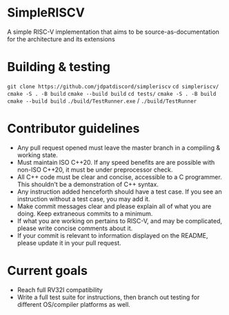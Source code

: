 # SimpleRISCV
A simple RISC-V implementation that aims to be source-as-documentation for the architecture and its extensions

# Building & testing 
`git clone https://github.com/jdpatdiscord/simpleriscv`
`cd simpleriscv/`
`cmake -S . -B build`
`cmake --build build`
`cd tests/`
`cmake -S . -B build`
`cmake --build build`
`./build/TestRunner.exe` / `./build/TestRunner`

# Contributor guidelines
* Any pull request opened must leave the master branch in a compiling & working state. 
* Must maintain ISO C++20. If any speed benefits are are possible with non-ISO C++20, it must be under preprocessor check.
* All C++ code must be clear and concise, accessible to a C programmer. This shouldn't be a demonstration of C++ syntax.
* Any instruction added henceforth should have a test case. If you see an instruction without a test case, you may add it.
* Make commit messages clear and please explain all of what you are doing. Keep extraneous commits to a minimum.
* If what you are working on pertains to RISC-V, and may be complicated, please write concise comments about it.
* If your commit is relevant to information displayed on the README, please update it in your pull request.

# Current goals
* Reach full RV32I compatibility
* Write a full test suite for instructions, then branch out testing for different OS/compiler platforms as well.